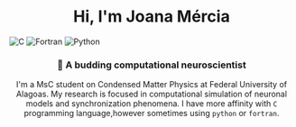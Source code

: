 <div align = "center">

# Hi, I'm Joana Mércia

</div>

![C](https://img.shields.io/badge/C-555555?style=plastic)
![Fortran](https://img.shields.io/badge/Fortran-4d41b1?style=plastic)
![Python](https://img.shields.io/badge/Python-3572A5?style=plastic)

<div align = "center">

### 🧠 A budding computational neuroscientist

I'm a MsC student on Condensed Matter Physics at Federal University of Alagoas. My research is focused in computational simulation of neuronal models and synchronization phenomena. I have more affinity with `C` programming language,however sometimes using `python` or `fortran`.